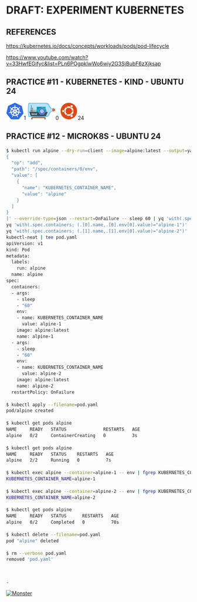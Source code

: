 # DRAFT: EXPERIMENT KUBERNETES

## REFERENCES

https://kubernetes.io/docs/concepts/workloads/pods/pod-lifecycle

https://www.youtube.com/watch?v=33HwfEGifyc&list=PLn6POgpklwWo6wiy2G3SjBubF6zXjksap

## PRACTICE #11 - KUBERNETES - KIND - UBUNTU 24

[![Kubernetes](img/kubernetes.webp "Kubernetes")](https://kubernetes.io)1
[![Kind](img/kind.webp "Kind")](https://kind.sigs.k8s.io)0
[![Ubuntu](img/ubuntu.webp "Ubuntu")](https://ubuntu.com)24

## PRACTICE #12 - MICROK8S - UBUNTU 24

```bash
$ kubectl run alpine --dry-run=client --image=alpine:latest --output=yaml --overrides='[
{
  "op": "add",
  "path": "/spec/containers/0/env",
  "value": [
    {
      "name": "KUBERNETES_CONTAINER_NAME",
      "value": "alpine"
    }
  ]
}
]' --override-type=json --restart=OnFailure -- sleep 60 | yq 'with(.spec.containers; .[1]=.[0])' |
yq 'with(.spec.containers; (.[0].name,.[0].env[0].value)="alpine-1")' |
yq 'with(.spec.containers; (.[1].name,.[1].env[0].value)="alpine-2")' |
kubectl-neat | tee pod.yaml
apiVersion: v1
kind: Pod
metadata:
  labels:
    run: alpine
  name: alpine
spec:
  containers:
  - args:
    - sleep
    - "60"
    env:
    - name: KUBERNETES_CONTAINER_NAME
      value: alpine-1
    image: alpine:latest
    name: alpine-1
  - args:
    - sleep
    - "60"
    env:
    - name: KUBERNETES_CONTAINER_NAME
      value: alpine-2
    image: alpine:latest
    name: alpine-2
  restartPolicy: OnFailure

$ kubectl apply --filename=pod.yaml
pod/alpine created

$ kubectl get pods alpine
NAME     READY   STATUS              RESTARTS   AGE
alpine   0/2     ContainerCreating   0          3s

$ kubectl get pods alpine
NAME     READY   STATUS    RESTARTS   AGE
alpine   2/2     Running   0          7s

$ kubectl exec alpine --container=alpine-1 -- env | fgrep KUBERNETES_CONTAINER_NAME
KUBERNETES_CONTAINER_NAME=alpine-1

$ kubectl exec alpine --container=alpine-2 -- env | fgrep KUBERNETES_CONTAINER_NAME
KUBERNETES_CONTAINER_NAME=alpine-2

$ kubectl get pods alpine
NAME     READY   STATUS      RESTARTS   AGE
alpine   0/2     Completed   0          70s

$ kubectl delete --filename=pod.yaml
pod "alpine" deleted

$ rm --verbose pod.yaml
removed 'pod.yaml'
```


&nbsp;

`-`

[![Monster](https://avatars.githubusercontent.com/u/47848582?s=96&v=4 "Boo!")](../README.md)
